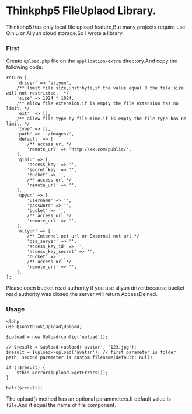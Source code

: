 Thinkphp5 FileUplaod Library.
======

Thinkphp5 has only local file upload feature,But many projects require use Qiniu or Aliyun cloud storage.So i wrote a library.

### First
Create `upload.php` file on the `application/extra` directory.And copy the following code:
~~~
return [
    'driver' => 'aliyun',
    /** limit file size,unit:byte,if the value equal 0 the file size will not restricted.  */
    'size' => 1024 * 1024,
    /** allow file extension.if is empty the file extension has no limit. */
    'ext'  => [],
    /** allow file type by file mime.if is empty the file type has no limit. */
    'type' => [],
    'path' => './images/',
    'default' => [
        /** access url */
        'remote_url' => 'http://xx.com/public/',
    ],
    'qiniu' => [
        'access_key' => '',
        'secret_key' => '',
        'bucket' => '',
        /** access url */
        'remote_url' => '',
    ],
    'upyun' => [
        'username' => '',
        'password' => '',
        'bucket' => '',
        /** access url */
        'remote_url' => '',
    ],
    'aliyun' => [
        /** Internal net url or External net url */
        'oss_server' => '',
        'access_key_id' => '',
        'access_key_secret' => '',
        'bucket' => '',
        /** access url */
        'remote_url' => '',
    ],
];
~~~

Please open bucket read authority if you use aliyun driver.because bucket read authority was closed,the server will return AccessDeined.

### Usage
~~~
<?php
use Qsnh\think\Upload\Upload;

$upload = new Upload(config('upload'));

// $result = $upload->upload('avatar', '123.jpg');
$result = $upload->upload('avatar'); // first parameter is folder path; second parameter is custom filename(default: null) 

if (!$result) {
    $this->error($upload->getErrors());
}

halt($result);

~~~

The upload() method has an optional parammeters.It default value is `file`.And it equal the name of file component.


